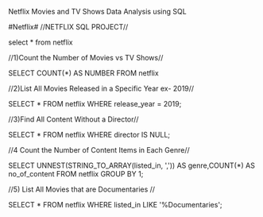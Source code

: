 Netflix Movies and TV Shows Data Analysis using SQL



#Netflix#
//NETFLIX SQL PROJECT//

select * from netflix

//1)Count the Number of Movies vs TV Shows//

SELECT COUNT(*) AS NUMBER FROM netflix

//2)List All Movies Released in a Specific Year ex- 2019//

SELECT * FROM netflix
WHERE release_year = 2019;

//3)Find All Content Without a Director//

SELECT * FROM netflix
WHERE director IS NULL;

//4 Count the Number of Content Items in Each Genre//

SELECT UNNEST(STRING_TO_ARRAY(listed_in, ',')) AS genre,COUNT(*) AS no_of_content
FROM netflix
GROUP BY 1;

//5) List All Movies that are Documentaries //

SELECT * FROM netflix
WHERE listed_in LIKE '%Documentaries';
